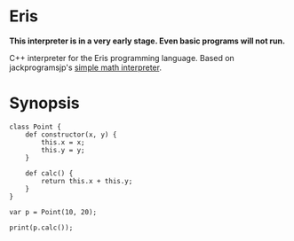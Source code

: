 # Eris

**This interpreter is in a very early stage. Even basic programs will not run.**

C++ interpreter for the Eris programming language. Based on jackprogramsjp's [simple math interpreter](https://github.com/jackprogramsjp/CPP-Simple-Math-Interpreter-V2).

# Synopsis
```
class Point {
    def constructor(x, y) {
        this.x = x;
        this.y = y;
    }

    def calc() {
        return this.x + this.y;
    }
}

var p = Point(10, 20);

print(p.calc());
```